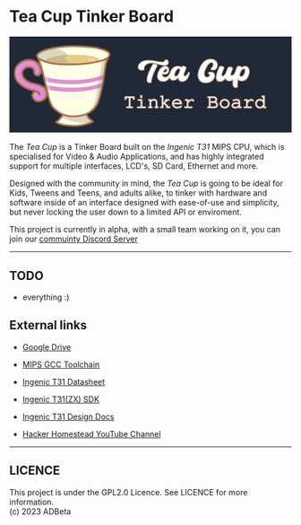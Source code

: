 # Tea Cup Tinker Board

![logo](https://github.com/HackerHomestead/teacup/blob/main/Artwork/TeaCupBanner.png)

The *Tea Cup* is a Tinker Board built on the *Ingenic T31* MIPS CPU, which is
specialised for Video & Audio Applications, and has highly integrated support
for multiple interfaces, LCD's, SD Card, Ethernet and more.

Designed with the community in mind, the *Tea Cup* is going to be ideal for
Kids, Tweens and Teens, and adults alike, to tinker with hardware and software
inside of an interface designed with ease-of-use and simplicity, but never 
locking the user down to a limited API or enviroment.


This project is currently in alpha, with a small team working on it, you can
join our [commuinty Discord Server](https://discord.gg/nxjvqgFQgJ)

----
## TODO
* everything :)

## External links
* [Google Drive](https://drive.google.com/drive/u/1/folders/1BEhvPF5wQ0bi8qQTojf_yk7Au3pODrgF)
* [MIPS GCC Toolchain]()
* [Ingenic T31 Datasheet](https://drive.google.com/file/d/12MYs0BrT4tRH-UkWt7oT5_zm6LXiKhQJ/view)
* [Ingenic T31(ZX) SDK](https://github.com/HackerHomestead/Ingenic-SDK-T31-1.1.1-20200508)
* [Ingenic T31 Design Docs](https://drive.google.com/file/d/1u1oQInZgQonMenszIMkonlOMmzxKc2aA/view)

* [Hacker Homestead YouTube Channel](https://www.youtube.com/@hackerhomestead)

----
## LICENCE
This project is under the GPL2.0 Licence. See LICENCE for more information.  
(c) 2023 ADBeta

